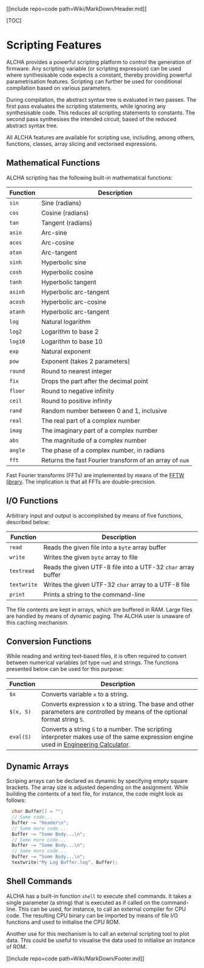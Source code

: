 [[include repo=code path=Wiki/MarkDown/Header.md]]

[TOC]

# Scripting Features

ALCHA provides a powerful scripting platform to control the generation of firmware.  Any scripting variable (or scripting expression) can be used where synthesisable code expects a constant, thereby providing powerful parametrisation features.  Scripting can further be used for conditional compilation based on various parameters.

During compilation, the abstract syntax tree is evaluated in two passes.  The first pass evaluates the scripting statements, while ignoring any synthesisable code.  This reduces all scripting statements to constants.  The second pass synthesises the intended circuit, based of the reduced abstract syntax tree.

All ALCHA features are available for scripting use, including, among others, functions, classes, array slicing and vectorised expressions.

## Mathematical Functions

ALCHA scripting has the following built-in mathematical functions:

Function | Description
-------- | -----------
`sin`    | Sine (radians)
`cos`    | Cosine (radians)
`tan`    | Tangent (radians)
`asin`   | Arc-sine
`acos`   | Arc-cosine
`atan`   | Arc-tangent
`sinh`   | Hyperbolic sine
`cosh`   | Hyperbolic cosine
`tanh`   | Hyperbolic tangent
`asinh`  | Hyperbolic arc-tangent
`acosh`  | Hyperbolic arc-cosine
`atanh`  | Hyperbolic arc-tangent
`log`    | Natural logarithm
`log2`   | Logarithm to base 2
`log10`  | Logarithm to base 10
`exp`    | Natural exponent
`pow`    | Exponent (takes 2 parameters)
`round`  | Round to nearest integer
`fix`    | Drops the part after the decimal point
`floor`  | Round to negative infinity
`ceil`   | Round to positive infinity
`rand`   | Random number between 0 and 1, inclusive
`real`   | The real part of a complex number
`imag`   | The imaginary part of a complex number
`abs`    | The magnitude of a complex number
`angle`  | The phase of a complex number, in radians
`fft`    | Returns the fast Fourier transform of an array of `num`

Fast Fourier transforms (FFTs) are implemented by means of the [FFTW library](http://www.fftw.org/).  The implication is that all FFTs are double-precision.

## I/O Functions

Arbitrary input and output is accomplished by means of five functions, described below:

Function    | Description
--------    | -----------
`read`      | Reads the given file into a `byte` array buffer
`write`     | Writes the given `byte` array to file
`textread`  | Reads the given UTF-8 file into a UTF-32 `char` array buffer
`textwrite` | Writes the given UTF-32 `char` array to a UTF-8 file
`print`     | Prints a string to the command-line

The file contents are kept in arrays, which are buffered in RAM.  Large files are handled by means of dynamic paging.  The ALCHA user is unaware of this caching mechanism.

## Conversion Functions

While reading and writing text-based files, it is often required to convert between numerical variables (of type `num`) and strings.  The functions presented below can be used for this purpose:

Function  | Description
--------  | -----------
`$x`      | Converts variable `x` to a string.
`$(x, S)` | Converts expression `x` to a string.  The base and other parameters are controlled by means of the optional format string `S`.
`eval(S)` | Converts a string `S` to a number.  The scripting interpreter makes use of the same expression engine used in [Engineering Calculator](https://sourceforge.net/p/alwaysontopcalc/wiki).

## Dynamic Arrays

Scriping arrays can be declared as dynamic by specifying empty square brackets.  The array size is adjusted depending on the assignment.  While building the contents of a text file, for instance, the code might look as follows:

```C++
  char Buffer[] = "";
  // Some code...
  Buffer ~= "Header\n";
  // Some more code...
  Buffer ~= "Some Body...\n";
  // Some more code...
  Buffer ~= "Some Body...\n";
  // Some more code...
  Buffer ~= "Some Body...\n";
  textwrite("My Log Buffer.log", Buffer);
```

## Shell Commands

ALCHA has a built-in function `shell` to execute shell commands.  It takes a single parameter (a string) that is executed as if called on the command-line.  This can be used, for instance, to call an external compiler for CPU code.  The resulting CPU binary can be imported by means of file I/O functions and used to initialise the CPU ROM.

Another use for this mechanism is to call an external scripting tool to plot data.  This could be useful to visualise the data used to initialise an instance of ROM.

[[include repo=code path=Wiki/MarkDown/Footer.md]]

